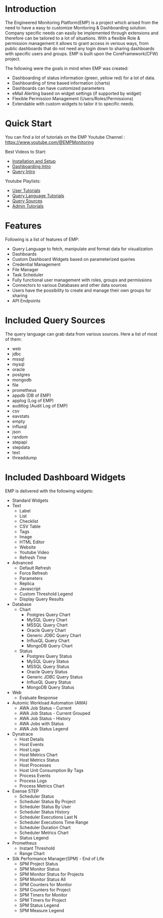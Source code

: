 # Introduction

The Engineered Monitoring Platform(EMP) is a project which arised from the need to have a easy to customize Monitoring & Dashboarding solution. Company specific needs can easily be implemented through extensions and therefore can be tailored to a lot of situations. With a flexible Role & permission management it allows to grant access in verious ways, from public dashboards that do not need any login down to sharing dashboards with specific users and groups.
EMP is built upon the CoreFramework(CFW) project.

The following were the goals in mind when EMP was created:
- Dashboarding of status information (green, yellow red) for a lot of data.
- Dashboarding of time based information (charts)
- Dashboards can have customized parameters
- eMail Alerting based on widget settings (if supported by widget)
- Flexible Permission Management (Users/Roles/Permissions)
- Extendable with custom widgets to tailor it to specific needs.

# Quick Start

You can find a lot of tutorials on the EMP Youtube Channel :
https://www.youtube.com/@EMPMonitoring

Best Videos to Start:
* [Installation and Setup](https://www.youtube.com/watch?v=0Ug1daCedfs)
* [Dashboarding Intro](https://www.youtube.com/watch?v=dZvoUlYOqbI)
* [Query Intro](https://www.youtube.com/watch?v=U8JH9mVJtxM)

Youtube Playlists:
* [User Tutorials](https://www.youtube.com/watch?v=raeSbIi18Ks&list=PLRvyXNOgocHQCgGWolDdZS864tQ4grycU&pp=iAQB)
* [Query Language Tutorials](https://www.youtube.com/watch?v=U8JH9mVJtxM&list=PLRvyXNOgocHSM2MD_fsxBHcM-2V40qYSZ&pp=iAQB)
* [Query Sources](https://www.youtube.com/watch?v=LHR4OXoysOc&list=PLRvyXNOgocHRgoK4xFLRoB81PilmEnNHd&pp=iAQB)
* [Admin Tutorials](https://www.youtube.com/watch?v=0Ug1daCedfs&list=PLRvyXNOgocHTbIBuor6_wyMeuY9NLWOBC&pp=iAQB)

# Features

Following is a list of features of EMP:
* Query Language to fetch, manipulate  and format data for visualization 
* Dashboards
* Custom Dashboard Widgets based on parameterized queries
* Credential Management
* File Manager
* Task Scheduler 
* Fully functional user management with roles, groups and permissions
* Connectors to various Databases and other data sources
* Users have the possibility to create and manage their own groups for sharing
* API Endpoints

# Included Query Sources

The query language can grab data from various sources.
Here a list of most of them:
- web
- jdbc
- mssql
- mysql
- oracle
- postgres
- mongodb
- file
- prometheus
- appdb (DB of EMP)
- applog (Log of EMP)
- auditlog (Audit Log of EMP)
- csv
- eavstats
- empty
- influxql
- json
- random
- stepapi
- stepdata
- text
- threaddump

# Included Dashboard Widgets

EMP is delivered with the following widgets:
- Standard Widgets
- Text
  - Label
  - List
  - Checklist
  - CSV Table
  - Tags
  - Image
  - HTML Editor
  - Website
  - Youtube Video
  - Refresh Time
- Advanced
  - Default Refresh
  - Force Refresh
  - Parameters
  - Replica
  - Javascript
  - Custom Threshold Legend
  - Display Query Results
- Database
  - Chart
    - Postgres Query Chart
    - MySQL Query Chart
    - MSSQL Query Chart
    - Oracle Query Chart
    - Generic JDBC Query Chart
    - InfluxQL Query Chart
    - MongoDB Query Chart
  - Status
    - Postgres Query Status
    - MySQL Query Status
    - MSSQL Query Status
    - Oracle Query Status
    - Generic JDBC Query Status
    - InfluxQL Query Status
    - MongoDB Query Status
- Web
  - Evaluate Response
- Automic Workload Automation (AWA)
  - AWA Job Status - Current
  - AWA Job Status - Current Grouped
  - AWA Job Status - History
  - AWA Jobs with Status
  - AWA Job Status Legend
- Dynatrace
  - Host Details
  - Host Events
  - Host Logs
  - Host Metrics Chart
  - Host Metrics Status
  - Host Processes
  - Host Unit Consumption By Tags
  - Process Events
  - Process Logs
  - Process Metrics Chart
- Exense STEP
  - Scheduler Status
  - Scheduler Status By Project
  - Scheduler Status By User
  - Scheduler Status History
  - Scheduler Executions Last N
  - Scheduler Executions Time Range
  - Scheduler Duration Chart
  - Scheduler Metrics Chart
  - Status Legend
- Prometheus
  - Instant Threshold
  - Range Chart
- Silk Performance Manager(SPM) - End of Life
  - SPM Project Status
  - SPM Monitor Status
  - SPM Monitor Status for Projects
  - SPM Monitor Status All
  - SPM Counters for Monitor
  - SPM Counters for Project
  - SPM Timers for Monitor
  - SPM Timers for Project
  - SPM Status Legend
  - SPM Measure Legend
